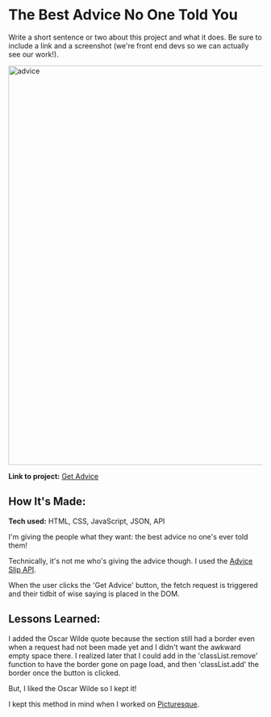 # The Best Advice No One Told You
Write a short sentence or two about this project and what it does. Be sure to include a link and a screenshot (we're front end devs so we can actually see our work!).

<img width="792" alt="advice" src="https://user-images.githubusercontent.com/111663583/197367937-8e30b218-f303-4f36-8894-fcb93e563220.png">

**Link to project:** [Get Advice](https://nicoledicochea.github.io/advice-bot/)

## How It's Made:

**Tech used:** HTML, CSS, JavaScript, JSON, API

I'm giving the people what they want: the best advice no one's ever told them!

Technically, it's not me who's giving the advice though. I used the [Advice Slip API](https://api.adviceslip.com/).

When the user clicks the 'Get Advice' button, the fetch request is triggered and their tidbit of wise saying is placed in the DOM.

## Lessons Learned:

I added the Oscar Wilde quote because the section still had a border even when a request had not been made yet and I didn't want the awkward empty space there. I realized later that I could add in the 'classList.remove' function to have the border gone on page load, and then 'classList.add' the border once the button is clicked.

But, I liked the Oscar Wilde so I kept it!

I kept this method in mind when I worked on [Picturesque](https://nicoledicochea.github.io/picturesque-pixabay-api/).
